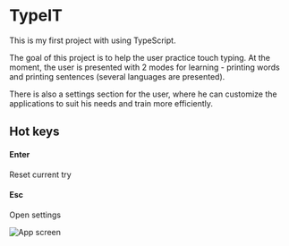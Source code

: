 
# TypeIT

This is my first project with using TypeScript. 

The goal of this project is to help the user practice touch typing. At the moment, the user is presented with 2 modes for learning - printing words and printing sentences (several languages are presented).

There is also a settings section for the user, where he can customize the applications to suit his needs and train more efficiently.

## Hot keys

#### Enter

Reset current try

#### Esc

Open settings

![App screen](https://disk.yandex.ru/client/disk?idApp=client&dialog=slider&idDialog=%2Fdisk%2F%D0%A1%D0%BD%D0%B8%D0%BC%D0%BE%D0%BA%20%D1%8D%D0%BA%D1%80%D0%B0%D0%BD%D0%B0%202022-07-28%20%D0%B2%2021.13.51.png)